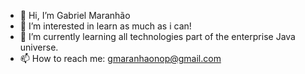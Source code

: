 - 👋 Hi, I’m Gabriel Maranhão
- 👀 I’m interested in learn as much as i can!
- 🌱 I’m currently learning all technologies part of the enterprise Java universe.
- 📫 How to reach me: gmaranhaonop@gmail.com
